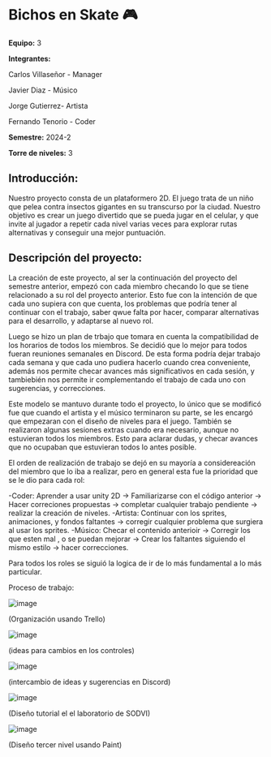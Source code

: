 # Bichos en Skate 🎮

**Equipo:** 3

**Integrantes:**

Carlos Villaseñor - Manager

Javier Diaz - Músico

Jorge Gutierrez- Artista

Fernando Tenorio - Coder


**Semestre:** 2024-2

**Torre de niveles:** 3

## **Introducción:**

Nuestro proyecto consta de un plataformero 2D. El juego trata de un niño que pelea contra insectos gigantes en su transcurso por la ciudad.
Nuestro objetivo es crear un juego divertido que se pueda jugar en el celular, y que invite al jugador a repetir cada nivel varias veces para explorar rutas alternativas y conseguir una mejor puntuación.

## **Descripción del proyecto:**

La creación de este proyecto, al ser la continuación del proyecto del semestre anterior, empezó con cada miembro checando lo que se tiene relacionado a su rol del proyecto anterior. Esto fue con la intención de que cada uno supiera con que cuenta, los problemas que podría tener al continuar con el trabajo, saber qwue falta por hacer, comparar alternativas para el desarrollo, y adaptarse al nuevo rol.

Luego se hizo un plan de trbajo que tomara en cuenta la compatibilidad de los horarios de todos los miembros. Se decidió que lo mejor para todos fueran reuniones semanales en Discord. De esta forma podría dejar trabajo cada semana y que cada uno pudiera hacerlo cuando crea conveniente, además nos permite checar avances más significativos en cada sesión, y tambiebién nos permite ir complementando el trabajo de cada uno con sugerencias, y correcciones.

Este modelo se mantuvo durante todo el proyecto, lo único que se modificó fue que cuando el artista y el músico terminaron su parte, se les encargó que empezaran con el diseño de niveles para el juego. También se realizaron algunas sesiones extras cuando era necesario, aunque no estuvieran todos los miembros. Esto para aclarar dudas, y checar avances que no ocupaban que estuvieran todos lo antes posible.

El orden de realización de trabajo se dejó en su mayoría a considereación del miembro que lo iba a realizar, pero en general esta fue la prioridad que se le dio para cada rol:

-Coder: Aprender a usar unity 2D -> Familiarizarse con el código anterior -> Hacer correciones propuestas -> completar cualquier trabajo pendiente -> realizar la creación de niveles.
-Artista: Continuar con los sprites, animaciones, y fondos faltantes -> corregir cualquier problema que surgiera al usar los sprites.
-Músico: Checar el contenido anterioir -> Corregir los que esten mal , o se puedan mejorar -> Crear los faltantes siguiendo el mismo estilo -> hacer correcciones.

Para todos los roles se siguió la logica de ir de lo más fundamental a lo más particular.

Proceso de trabajo:

![image](https://github.com/Carlos-MVV/SODVI-nivel-3/assets/92966348/60286d6e-b79f-4861-8dfd-70433e4b87ff)

(Organización usando Trello)

![image](https://github.com/Carlos-MVV/SODVI-nivel-3/assets/92966348/f7ec98d9-5449-4fcd-92ba-7ede121bcfc4)

(ideas para cambios en los controles)

![image](https://github.com/Carlos-MVV/SODVI-nivel-3/assets/92966348/fd4eb95a-947d-420c-8b6c-c4aee98fbe70)

(intercambio de ideas y sugerencias en Discord)

![image](https://github.com/Carlos-MVV/SODVI-nivel-3/assets/92966348/2b2789ac-e1f3-4b20-b832-57b1cc118b5f)

(Diseño tutorial el el laboratorio de SODVI)

![image](https://github.com/Carlos-MVV/SODVI-nivel-3/assets/92966348/5d99b8a5-bf03-4116-8ab2-87b73f770ec9)

(Diseño tercer nivel usando Paint)
